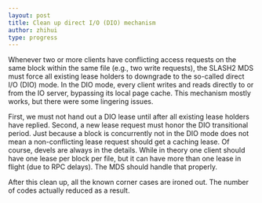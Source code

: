 ```yaml
---
layout: post
title: Clean up direct I/O (DIO) mechanism
author: zhihui
type: progress
---
```


Whenever two or more clients have conflicting access requests on the same block within the same file (e.g., two write requests), the SLASH2 MDS must force all existing lease holders to downgrade to the so-called direct I/O (DIO) mode. In the DIO mode, every client writes and reads directly to or from the IO server, bypassing its local page cache. This mechanism mostly works, but there were some lingering issues.

First, we must not hand out a DIO lease until after all existing lease holders have replied.  Second, a new lease request must honor the DIO transitional period.  Just because a block is concurrently not in the DIO mode does not mean a non-conflicting lease request should get a caching lease.  Of course, devels are always in the details. While in theory one client should have one lease per block per file, but it can have more than one lease in flight (due to RPC delays).  The MDS should handle that properly.

After this clean up, all the known corner cases are ironed out.  The number of codes actually reduced as a result.
